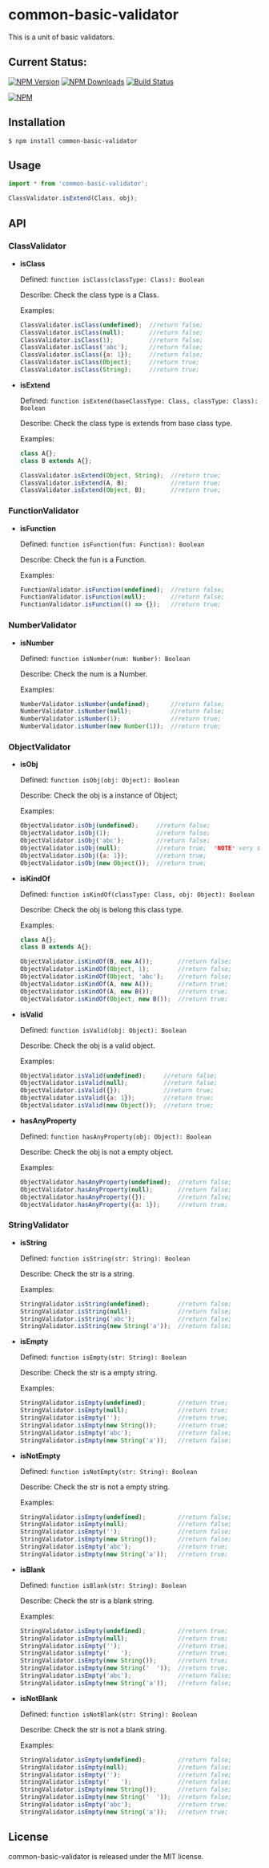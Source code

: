 # common-basic-validator
This is a unit of basic validators.

## Current Status:

[![NPM Version](https://img.shields.io/npm/v/common-basic-validator.svg)](https://npmjs.org/package/common-basic-validator)
[![NPM Downloads](https://img.shields.io/npm/dm/common-basic-validator.svg)](https://npmjs.org/package/common-basic-validator)
[![Build Status](https://travis-ci.org/jsmodule/common-basic-validator.svg?branch=master)](https://travis-ci.org/jsmodule/common-basic-validator)

[![NPM](https://nodei.co/npm/common-basic-validator.png?downloads=true&downloadRank=true&stars=true)](https://nodei.co/npm/common-basic-validator/)

## Installation

```
$ npm install common-basic-validator
```

## Usage

```js
import * from 'common-basic-validator';

ClassValidator.isExtend(Class, obj);
```

## API

### ClassValidator

* **isClass**

  Defined: `function isClass(classType: Class): Boolean`

  Describe: Check the class type is a Class.

  Examples:

  ```js
  ClassValidator.isClass(undefined);  //return false;
  ClassValidator.isClass(null);       //return false;
  ClassValidator.isClass(1);          //return false;
  ClassValidator.isClass('abc');      //return false;
  ClassValidator.isClass({a: 1});     //return false;
  ClassValidator.isClass(Object);     //return true;
  ClassValidator.isClass(String);     //return true;
  ```

* **isExtend**

  Defined: `function isExtend(baseClassType: Class, classType: Class): Boolean`

  Describe: Check the class type is extends from base class type.

  Examples:

  ```js
  class A{};
  class B extends A{};

  ClassValidator.isExtend(Object, String);  //return true;
  ClassValidator.isExtend(A, B);            //return true;
  ClassValidator.isExtend(Object, B);       //return true;
  ```

### FunctionValidator

* **isFunction**

  Defined: `function isFunction(fun: Function): Boolean`

  Describe: Check the fun is a Function.

  Examples:
  ```js
  FunctionValidator.isFunction(undefined);  //return false;
  FunctionValidator.isFunction(null);       //return false;
  FunctionValidator.isFunction(() => {});   //return true;
  ```

### NumberValidator

* **isNumber**

  Defined: `function isNumber(num: Number): Boolean`

  Describe: Check the num is a Number.

  Examples:

  ```js
  NumberValidator.isNumber(undefined);      //return false;
  NumberValidator.isNumber(null);           //return false;
  NumberValidator.isNumber(1);              //return true;
  NumberValidator.isNumber(new Number(1));  //return true;
  ```

### ObjectValidator

* **isObj**

  Defined: `function isObj(obj: Object): Boolean`

  Describe: Check the obj is a instance of Object;

  Examples:

  ```js
  ObjectValidator.isObj(undefined);     //return false;
  ObjectValidator.isObj(1);             //return false;
  ObjectValidator.isObj('abc');         //return false;
  ObjectValidator.isObj(null);          //return true;  *NOTE* very special. just follow js default behavior.
  ObjectValidator.isObj({a: 1});        //return true;
  ObjectValidator.isObj(new Object());  //return true;
  ```

* **isKindOf**

  Defined: `function isKindOf(classType: Class, obj: Object): Boolean`

  Describe: Check the obj is belong this class type.

  Examples:

  ```js
  class A{};
  class B extends A{};

  ObjectValidator.isKindOf(B, new A());       //return false;
  ObjectValidator.isKindOf(Object, 1);        //return false;
  ObjectValidator.isKindOf(Object, 'abc');    //return false;
  ObjectValidator.isKindOf(A, new A());       //return true;
  ObjectValidator.isKindOf(A, new B());       //return true;
  ObjectValidator.isKindOf(Object, new B());  //return true;
  ```

* **isValid**

  Defined: `function isValid(obj: Object): Boolean`

  Describe: Check the obj is a valid object.

  Examples:

  ```js
  ObjectValidator.isValid(undefined);     //return false;
  ObjectValidator.isValid(null);          //return false;
  ObjectValidator.isValid({});            //return true;
  ObjectValidator.isValid({a: 1});        //return true;
  ObjectValidator.isValid(new Object());  //return true;
  ```

* **hasAnyProperty**

  Defined: `function hasAnyProperty(obj: Object): Boolean`

  Describe: Check the obj is not a empty object.

  Examples:

  ```js
  ObjectValidator.hasAnyProperty(undefined);  //return false;
  ObjectValidator.hasAnyProperty(null);       //return false;
  ObjectValidator.hasAnyProperty({});         //return false;
  ObjectValidator.hasAnyProperty({a: 1});     //return true;
  ```

### StringValidator

* **isString**

  Defined: `function isString(str: String): Boolean`

  Describe: Check the str is a string.

  Examples:

  ```js
  StringValidator.isString(undefined);        //return false;
  StringValidator.isString(null);             //return false;
  StringValidator.isString('abc');            //return false;
  StringValidator.isString(new String('a'));  //return false;
  ```

* **isEmpty**

  Defined: `function isEmpty(str: String): Boolean`

  Describe: Check the str is a empty string.

  Examples:

  ```js
  StringValidator.isEmpty(undefined);         //return true;
  StringValidator.isEmpty(null);              //return true;
  StringValidator.isEmpty('');                //return true;
  StringValidator.isEmpty(new String());      //return true;
  StringValidator.isEmpty('abc');             //return false;
  StringValidator.isEmpty(new String('a'));   //return false;
  ```

* **isNotEmpty**

  Defined: `function isNotEmpty(str: String): Boolean`

  Describe: Check the str is not a empty string.

  Examples:

  ```js
  StringValidator.isEmpty(undefined);         //return false;
  StringValidator.isEmpty(null);              //return false;
  StringValidator.isEmpty('');                //return false;
  StringValidator.isEmpty(new String());      //return false;
  StringValidator.isEmpty('abc');             //return true;
  StringValidator.isEmpty(new String('a'));   //return true;
  ```

* **isBlank**

  Defined: `function isBlank(str: String): Boolean`

  Describe: Check the str is a blank string.

  Examples:

  ```js
  StringValidator.isEmpty(undefined);         //return true;
  StringValidator.isEmpty(null);              //return true;
  StringValidator.isEmpty('');                //return true;
  StringValidator.isEmpty('   ');             //return true;
  StringValidator.isEmpty(new String());      //return true;
  StringValidator.isEmpty(new String('  '));  //return true;
  StringValidator.isEmpty('abc');             //return false;
  StringValidator.isEmpty(new String('a'));   //return false;
  ```

* **isNotBlank**

  Defined: `function isNotBlank(str: String): Boolean`

  Describe: Check the str is not a blank string.

  Examples:

  ```js
  StringValidator.isEmpty(undefined);         //return false;
  StringValidator.isEmpty(null);              //return false;
  StringValidator.isEmpty('');                //return false;
  StringValidator.isEmpty('   ');             //return false;
  StringValidator.isEmpty(new String());      //return false;
  StringValidator.isEmpty(new String('  '));  //return false;
  StringValidator.isEmpty('abc');             //return true;
  StringValidator.isEmpty(new String('a'));   //return true;
  ```

## License

common-basic-validator is released under the MIT license.
